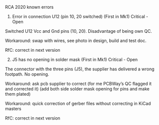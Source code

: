 RCA 2020 known errors


1) Error in connection U12 (pin 10, 20 switched) (First in Mk1)
Critical - Open

Switched U12 Vcc and Gnd pins (10, 20). Disadvantage of being own QC.

Workaround: swap with wires, see photo in design, build and test doc.

RfC: correct in next version


2) J5 has no opening in solder mask (First in Mk1)
Critical - Open

The connector with the three pins (J5), the supplier has delivered a wrong footpath. No opening.

Workaround: ask pcb supplier to correct (for me PCBWay’s QC flagged it and corrected it) (add both side solder mask opening for pins and make them plated)

Workaround: quick correction of gerber files without correcting in KiCad masters

RfC: correct in next version 
